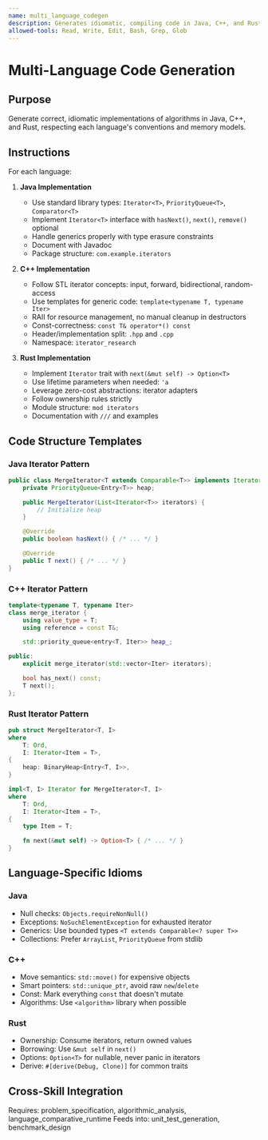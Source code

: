 ```yaml
---
name: multi_language_codegen
description: Generates idiomatic, compiling code in Java, C++, and Rust. Handles language-specific syntax, idioms, and memory models. Use for implementing algorithms across all three languages.
allowed-tools: Read, Write, Edit, Bash, Grep, Glob
---
```


# Multi-Language Code Generation

## Purpose

Generate correct, idiomatic implementations of algorithms in Java, C++, and Rust, respecting each language's conventions and memory models.

## Instructions

For each language:

1. **Java Implementation**
   - Use standard library types: `Iterator<T>`, `PriorityQueue<T>`, `Comparator<T>`
   - Implement `Iterator<T>` interface with `hasNext()`, `next()`, `remove()` optional
   - Handle generics properly with type erasure constraints
   - Document with Javadoc
   - Package structure: `com.example.iterators`

2. **C++ Implementation**
   - Follow STL iterator concepts: input, forward, bidirectional, random-access
   - Use templates for generic code: `template<typename T, typename Iter>`
   - RAII for resource management, no manual cleanup in destructors
   - Const-correctness: `const T& operator*() const`
   - Header/implementation split: `.hpp` and `.cpp`
   - Namespace: `iterator_research`

3. **Rust Implementation**
   - Implement `Iterator` trait with `next(&mut self) -> Option<T>`
   - Use lifetime parameters when needed: `'a`
   - Leverage zero-cost abstractions: iterator adapters
   - Follow ownership rules strictly
   - Module structure: `mod iterators`
   - Documentation with `///` and examples

## Code Structure Templates

### Java Iterator Pattern
```java
public class MergeIterator<T extends Comparable<T>> implements Iterator<T> {
    private PriorityQueue<Entry<T>> heap;

    public MergeIterator(List<Iterator<T>> iterators) {
        // Initialize heap
    }

    @Override
    public boolean hasNext() { /* ... */ }

    @Override
    public T next() { /* ... */ }
}
```

### C++ Iterator Pattern
```cpp
template<typename T, typename Iter>
class merge_iterator {
    using value_type = T;
    using reference = const T&;

    std::priority_queue<entry<T, Iter>> heap_;

public:
    explicit merge_iterator(std::vector<Iter> iterators);

    bool has_next() const;
    T next();
};
```

### Rust Iterator Pattern
```rust
pub struct MergeIterator<T, I>
where
    T: Ord,
    I: Iterator<Item = T>,
{
    heap: BinaryHeap<Entry<T, I>>,
}

impl<T, I> Iterator for MergeIterator<T, I>
where
    T: Ord,
    I: Iterator<Item = T>,
{
    type Item = T;

    fn next(&mut self) -> Option<T> { /* ... */ }
}
```

## Language-Specific Idioms

### Java
- Null checks: `Objects.requireNonNull()`
- Exceptions: `NoSuchElementException` for exhausted iterator
- Generics: Use bounded types `<T extends Comparable<? super T>>`
- Collections: Prefer `ArrayList`, `PriorityQueue` from stdlib

### C++
- Move semantics: `std::move()` for expensive objects
- Smart pointers: `std::unique_ptr`, avoid raw `new`/`delete`
- Const: Mark everything `const` that doesn't mutate
- Algorithms: Use `<algorithm>` library when possible

### Rust
- Ownership: Consume iterators, return owned values
- Borrowing: Use `&mut self` in `next()`
- Options: `Option<T>` for nullable, never panic in iterators
- Derive: `#[derive(Debug, Clone)]` for common traits

## Cross-Skill Integration

Requires: problem_specification, algorithmic_analysis, language_comparative_runtime
Feeds into: unit_test_generation, benchmark_design
